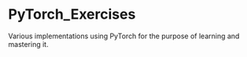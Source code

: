# PyTorch_Exercises
Various implementations using PyTorch for the purpose of learning and mastering it.
